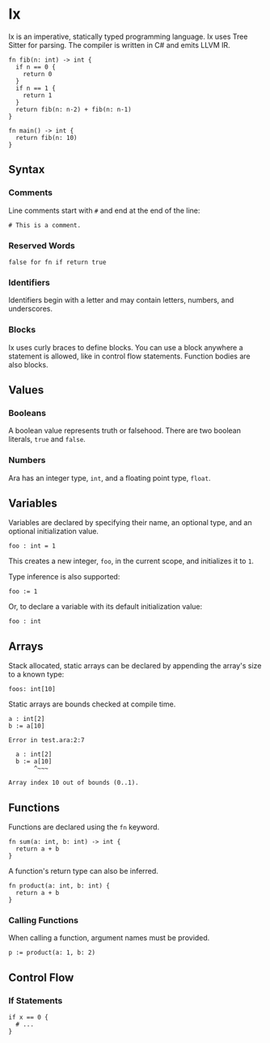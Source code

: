 # Ix

Ix is an imperative, statically typed programming language. Ix uses Tree Sitter for parsing. The compiler is written in C# and emits LLVM IR.

```
fn fib(n: int) -> int {
  if n == 0 {
    return 0
  }
  if n == 1 {
    return 1
  }
  return fib(n: n-2) + fib(n: n-1)
}

fn main() -> int {
  return fib(n: 10)
}
```

## Syntax

### Comments

Line comments start with `#` and end at the end of the line:

```
# This is a comment.
```

### Reserved Words

```
false for fn if return true
```

### Identifiers

Identifiers begin with a letter and may contain letters, numbers, and underscores.

### Blocks

Ix uses curly braces to define blocks. You can use a block anywhere a statement is allowed, like in control flow statements. Function bodies are also blocks.

## Values

### Booleans

A boolean value represents truth or falsehood. There are two boolean literals, `true` and `false`.

### Numbers

Ara has an integer type, `int`, and a floating point type, `float`.

## Variables

Variables are declared by specifying their name, an optional type, and an optional initialization value.

```
foo : int = 1
```

This creates a new integer, `foo`, in the current scope, and initializes it to `1`.

Type inference is also supported:

```
foo := 1
```

Or, to declare a variable with its default initialization value:

```
foo : int
```

## Arrays

Stack allocated, static arrays can be declared by appending the array's size to a known type:

```
foos: int[10]
```

Static arrays are bounds checked at compile time.

```
a : int[2]
b := a[10]
```

```
Error in test.ara:2:7

  a : int[2]
  b := a[10]
       ^~~~

Array index 10 out of bounds (0..1).
```

## Functions

Functions are declared using the `fn` keyword.

```
fn sum(a: int, b: int) -> int {
  return a + b
}
```

A function's return type can also be inferred.

```
fn product(a: int, b: int) {
  return a + b
}
```

### Calling Functions

When calling a function, argument names must be provided.

```
p := product(a: 1, b: 2)
```

## Control Flow

### If Statements

```
if x == 0 {
  # ...
}
```
